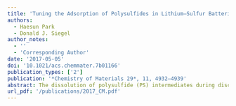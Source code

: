 ```yaml
---
title: 'Tuning the Adsorption of Polysulfides in Lithium–Sulfur Batteries with Metal–Organic Frameworks'
authors:
  - Haesun Park
  - Donald J. Siegel
author_notes:
  - ''
  - 'Corresponding Author'
date: '2017-05-05'
doi: '10.1021/acs.chemmater.7b01166'
publication_types: ['2']
publication: '*Chemistry of Materials 29*, 11, 4932–4939'
abstract: The dissolution of polysulfide (PS) intermediates during discharge is a well-known obstacle to achieving long cycle life in lithium–sulfur batteries. Prior work has shown that PS dissolution can be partially suppressed via physical encapsulation of sulfur and PS within a porous cathode support. Metal–organic frameworks (MOFs) are crystalline, nanoporous materials with extremely high surface areas, whose structure and composition can be varied extensively. MOFs are promising cathode support materials because the encapsulation afforded by MOF pores can be augmented by chemical adsorption of PS onto coordinately unsaturated metal sites (CUS). Here, we demonstrate that this additive approach—restricting PS dissolution by combining encapsulation and adsorption within a MOF—can be tuned to maximize PS anchoring via metal substitution on the CUS. Optimal MOF compositions are pinpointed by computationally screening 16 metal-substituted variants of M2(dobdc) (MOF-74) for their ability to chemically anchor prototypical species (S8, Li2S4, and Li2S) present during the cycling of Li–S batteries. Ti2, Ni2, and Mo2(dobdc) are identified as the compositions with the largest affinities for Li2S4 and Li2S. As Ni2(dobdc) has been synthesized previously, this MOF is proposed as a promising cathode support for Li–S batteries.
url_pdf: '/publications/2017_CM.pdf'
---
```

